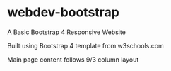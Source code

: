 # webdev-bootstrap

A Basic Bootstrap 4 Responsive Website

Built using Bootstrap 4 template from w3schools.com

Main page content follows 9/3 column layout

